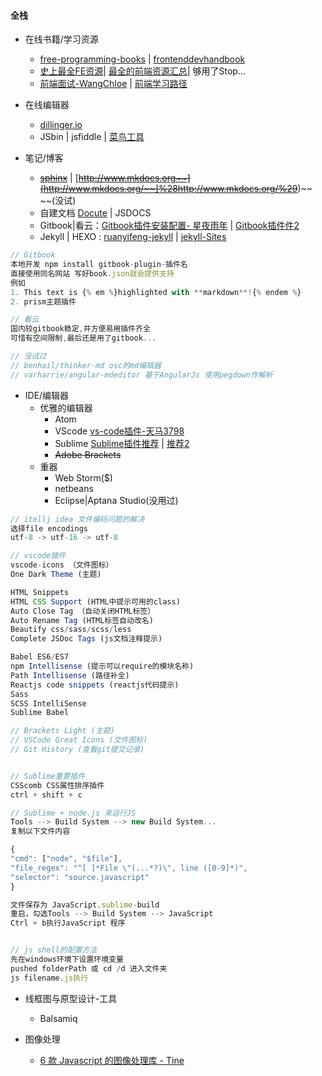 #### 全栈

* 在线书籍/学习资源

  * [free-programming-books](https://github.com/vhf/free-programming-books/blob/master/free-programming-books.md) \| [frontenddevhandbook](https://www.gitbook.com/book/dwqs/frontenddevhandbook/details) 
  * [史上最全FE资源](http://www.jianshu.com/p/6cb49271cd2a#)\| [最全的前端资源汇总](https://github.com/helloqingfeng/Awsome-Front-End-learning-resource)\| 够用了Stop...
  * [前端面试-WangChloe](http://www.jianshu.com/p/3944732228f0) \| [前端学习路径](https://www.gitbook.com/book/luo0412/white/edit#)

* 在线编辑器

  * [dillinger.io](http://dillinger.io/) 
  * JSbin \| jsfiddle \| [菜鸟工具](https://c.runoob.com/)

* 笔记/博客

  * [~~sphinx~~](http://www.sphinx-doc.org/en/stable/) \| [~~http://www.mkdocs.org~~](http://www.mkdocs.org/~~]%28http://www.mkdocs.org/%29~~)~~ ~~\(没试\)
  * 自建文档 [Docute](https://docute.js.org/#/home) \| JSDOCS
  * Gitbook\|看云：[Gitbook插件安装配置- 星夜雨年](http://www.tuicool.com/articles/JjQ3qm) \| [Gitbook插件件2](http://www.tuicool.com/articles/zee2ui)
  * Jekyll \| HEXO : [ruanyifeng-jekyll](http://www.ruanyifeng.com/blog/2012/08/blogging_with_jekyll.html) \| [jekyll-Sites](https://github.com/jekyll/jekyll/wiki/Sites)

```js
// Gitbook
本地开发 npm install gitbook-plugin-插件名
直接使用同名网站 写好book.json就会提供支持
例如
1. This text is {% em %}highlighted with **markdown**!{% endem %}
2. prism主题插件 

// 看云
国内较gitbook稳定,并方便易用插件齐全
可惜有空间限制,最后还是用了gitbook...

// 没试过
// benhail/thinker-md osc的md编辑器
// varharrie/angular-mdeditor 基于AngularJs 使用pegdown作解析
```

* IDE/编辑器
  * 优雅的编辑器
    * Atom
    * VScode [vs-code插件-](http://blog.csdn.net/u011127019/article/details/53158660)[天马3798](http://blog.csdn.net/u011127019)
    * Sublime [Sublime插件推荐](http://www.jianshu.com/p/2f30ccd41165)  \| [推荐2](https://www.zhihu.com/question/37342465)
    * ~~Adobe Brackets~~
  * 重器
    * Web Storm\($\)
    * netbeans
    * Eclipse\|Aptana Studio\(没用过\)

```js
// itellj idea 文件编码问题的解决
选择file encodings 
utf-8 -> utf-16 -> utf-8

// vscode插件
vscode-icons （文件图标）
One Dark Theme (主题)

HTML Snippets
HTML CSS Support (HTML中提示可用的class)
Auto Close Tag （自动关闭HTML标签）
Auto Rename Tag (HTML标签自动改名)
Beautify css/sass/scss/less
Complete JSDoc Tags (js文档注释提示)

Babel ES6/ES7 
npm Intellisense (提示可以require的模块名称)
Path Intellisense (路径补全)
Reactjs code snippets (reactjs代码提示)
Sass
SCSS IntelliSense
Sublime Babel

// Brackets Light (主题)
// VSCode Great Icons (文件图标)
// Git History (查看git提交记录)


// Sublime重要插件
CSScomb CSS属性排序插件
ctrl + shift + c

// Sublime + node.js 来运行JS 
Tools --> Build System --> new Build System...
复制以下文件内容

{
"cmd": ["node", "$file"],
"file_regex": "^[ ]*File \"(...*?)\", line ([0-9]*)",
"selector": "source.javascript"
}

文件保存为 JavaScript.sublime-build
重启，勾选Tools --> Build System --> JavaScript
Ctrl + b执行JavaScript 程序


// js shell的配置方法
先在windows环境下设置环境变量
pushed folderPath 或 cd /d 进入文件夹
js filename.js执行
```

* 线框图与原型设计-工具
  * Balsamiq

* 图像处理
  * [6 款 Javascript 的图像处理库 - Tine](https://juejin.im/post/58c0edac0ce4630054592a78?utm_source=gold_browser_extension)



